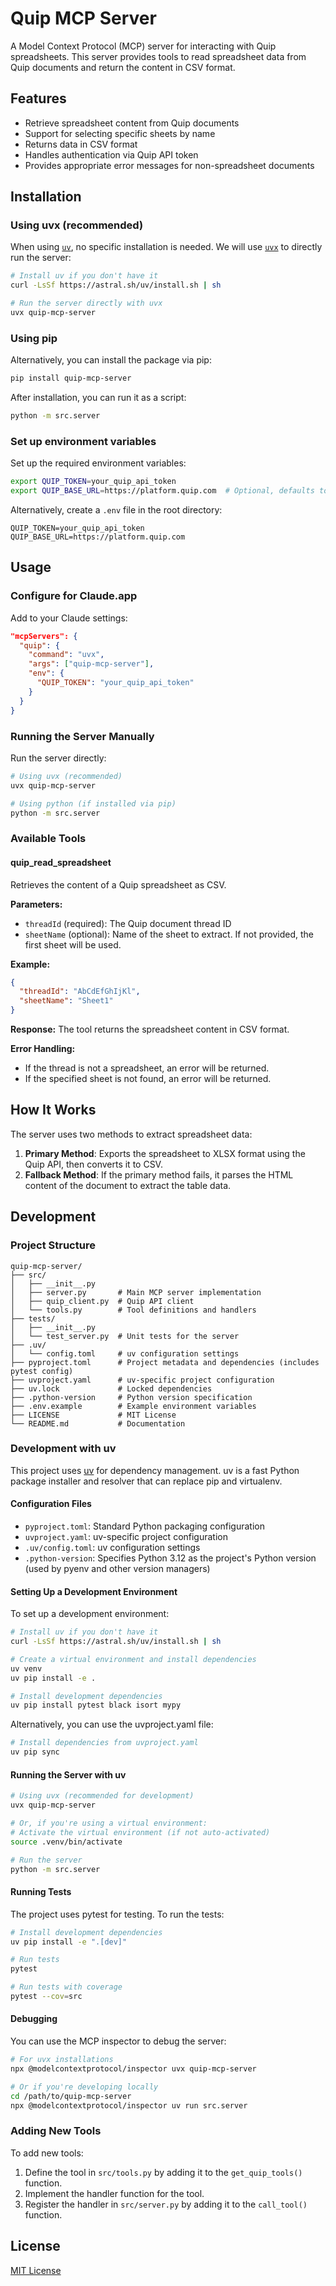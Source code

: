 # Quip MCP Server

A Model Context Protocol (MCP) server for interacting with Quip spreadsheets. This server provides tools to read spreadsheet data from Quip documents and return the content in CSV format.

## Features

- Retrieve spreadsheet content from Quip documents
- Support for selecting specific sheets by name
- Returns data in CSV format
- Handles authentication via Quip API token
- Provides appropriate error messages for non-spreadsheet documents

## Installation

### Using uvx (recommended)

When using [`uv`](https://docs.astral.sh/uv/), no specific installation is needed. We will use [`uvx`](https://docs.astral.sh/uv/guides/tools/) to directly run the server:

```bash
# Install uv if you don't have it
curl -LsSf https://astral.sh/uv/install.sh | sh

# Run the server directly with uvx
uvx quip-mcp-server
```

### Using pip

Alternatively, you can install the package via pip:

```bash
pip install quip-mcp-server
```

After installation, you can run it as a script:

```bash
python -m src.server
```

### Set up environment variables

Set up the required environment variables:

```bash
export QUIP_TOKEN=your_quip_api_token
export QUIP_BASE_URL=https://platform.quip.com  # Optional, defaults to this value
```

Alternatively, create a `.env` file in the root directory:
```
QUIP_TOKEN=your_quip_api_token
QUIP_BASE_URL=https://platform.quip.com
```

## Usage

### Configure for Claude.app

Add to your Claude settings:

```json
"mcpServers": {
  "quip": {
    "command": "uvx",
    "args": ["quip-mcp-server"],
    "env": {
      "QUIP_TOKEN": "your_quip_api_token"
    }
  }
}
```

### Running the Server Manually

Run the server directly:

```bash
# Using uvx (recommended)
uvx quip-mcp-server

# Using python (if installed via pip)
python -m src.server
```

### Available Tools

#### quip_read_spreadsheet

Retrieves the content of a Quip spreadsheet as CSV.

**Parameters:**
- `threadId` (required): The Quip document thread ID
- `sheetName` (optional): Name of the sheet to extract. If not provided, the first sheet will be used.

**Example:**
```json
{
  "threadId": "AbCdEfGhIjKl",
  "sheetName": "Sheet1"
}
```

**Response:**
The tool returns the spreadsheet content in CSV format.

**Error Handling:**
- If the thread is not a spreadsheet, an error will be returned.
- If the specified sheet is not found, an error will be returned.

## How It Works

The server uses two methods to extract spreadsheet data:

1. **Primary Method**: Exports the spreadsheet to XLSX format using the Quip API, then converts it to CSV.
2. **Fallback Method**: If the primary method fails, it parses the HTML content of the document to extract the table data.

## Development

### Project Structure

```
quip-mcp-server/
├── src/
│   ├── __init__.py
│   ├── server.py       # Main MCP server implementation
│   ├── quip_client.py  # Quip API client
│   └── tools.py        # Tool definitions and handlers
├── tests/
│   ├── __init__.py
│   └── test_server.py  # Unit tests for the server
├── .uv/
│   └── config.toml     # uv configuration settings
├── pyproject.toml      # Project metadata and dependencies (includes pytest config)
├── uvproject.yaml      # uv-specific project configuration
├── uv.lock             # Locked dependencies
├── .python-version     # Python version specification
├── .env.example        # Example environment variables
├── LICENSE             # MIT License
└── README.md           # Documentation
```

### Development with uv

This project uses [uv](https://github.com/astral-sh/uv) for dependency management. uv is a fast Python package installer and resolver that can replace pip and virtualenv.

#### Configuration Files

- `pyproject.toml`: Standard Python packaging configuration
- `uvproject.yaml`: uv-specific project configuration
- `.uv/config.toml`: uv configuration settings
- `.python-version`: Specifies Python 3.12 as the project's Python version (used by pyenv and other version managers)

#### Setting Up a Development Environment

To set up a development environment:

```bash
# Install uv if you don't have it
curl -LsSf https://astral.sh/uv/install.sh | sh

# Create a virtual environment and install dependencies
uv venv
uv pip install -e .

# Install development dependencies
uv pip install pytest black isort mypy
```

Alternatively, you can use the uvproject.yaml file:

```bash
# Install dependencies from uvproject.yaml
uv pip sync
```

#### Running the Server with uv

```bash
# Using uvx (recommended for development)
uvx quip-mcp-server

# Or, if you're using a virtual environment:
# Activate the virtual environment (if not auto-activated)
source .venv/bin/activate

# Run the server
python -m src.server
```

#### Running Tests

The project uses pytest for testing. To run the tests:

```bash
# Install development dependencies
uv pip install -e ".[dev]"

# Run tests
pytest

# Run tests with coverage
pytest --cov=src
```

#### Debugging

You can use the MCP inspector to debug the server:

```bash
# For uvx installations
npx @modelcontextprotocol/inspector uvx quip-mcp-server

# Or if you're developing locally
cd /path/to/quip-mcp-server
npx @modelcontextprotocol/inspector uv run src.server
```

### Adding New Tools

To add new tools:

1. Define the tool in `src/tools.py` by adding it to the `get_quip_tools()` function.
2. Implement the handler function for the tool.
3. Register the handler in `src/server.py` by adding it to the `call_tool()` function.

## License

[MIT License](LICENSE)
